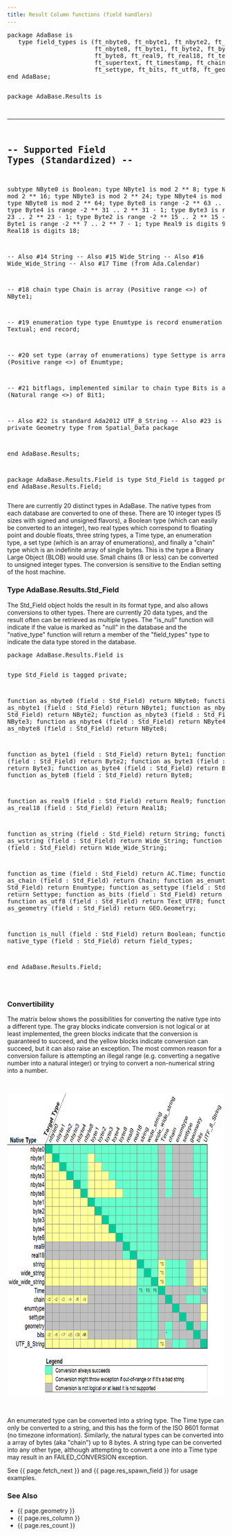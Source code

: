 ```yaml
---
title: Result Column functions (field handlers)
---
```


<div class="leftside">
<pre class="code">
package AdaBase is
   type field_types is (ft_nbyte0, ft_nbyte1, ft_nbyte2, ft_nbyte3, ft_nbyte4,
                        ft_nbyte8, ft_byte1, ft_byte2, ft_byte3, ft_byte4,
                        ft_byte8, ft_real9, ft_real18, ft_textual, ft_widetext,
                        ft_supertext, ft_timestamp, ft_chain, ft_enumtype,
                        ft_settype, ft_bits, ft_utf8, ft_geometry);
end AdaBase;

package AdaBase.Results is

   -------------------------------------------
   --  Supported Field Types (Standardized) --
   -------------------------------------------

   subtype NByte0 is Boolean;
   type NByte1 is mod 2 ** 8;
   type NByte2 is mod 2 ** 16;
   type NByte3 is mod 2 ** 24;
   type NByte4 is mod 2 ** 32;
   type NByte8 is mod 2 ** 64;
   type Byte8  is range -2 ** 63 .. 2 ** 63 - 1;
   type Byte4  is range -2 ** 31 .. 2 ** 31 - 1;
   type Byte3  is range -2 ** 23 .. 2 ** 23 - 1;
   type Byte2  is range -2 ** 15 .. 2 ** 15 - 1;
   type Byte1  is range -2 **  7 .. 2 **  7 - 1;
   type Real9  is digits 9;
   type Real18 is digits 18;

   --  Also #14 String 
   --  Also #15 Wide_String
   --  Also #16 Wide_Wide_String
   --  Also #17 Time (from Ada.Calendar)

   --  #18 chain
   type Chain is array (Positive range <>) of NByte1;

   --  #19 enumeration type
   type Enumtype is record enumeration : Textual; end record;

   --  #20 set type (array of enumerations)
   type Settype is array (Positive range <>) of Enumtype;
   
   --  #21 bitflags, implemented similar to chain
   type Bits is array (Natural range <>)  of Bit1;
   
   --  Also #22 is standard Ada2012 UTF_8_String
   --  Also #23 is the private Geometry type from Spatial_Data package

end AdaBase.Results;

package AdaBase.Results.Field is
   type Std_Field is tagged private;
end AdaBase.Results.Field;
</pre>
<p>
There are currently 20 distinct types in AdaBase.  The native types from each
database are converted to one of these.  There are 10 integer types (5 sizes
with signed and unsigned flavors), a Boolean type (which can easily be
converted to an integer), two real types which correspond to floating point
and double floats, three string types, a Time type, an enumeration type, a set
type (which is an array of enumerations), and finally a "chain" type which is
an indefinite array of single bytes.  This is the type a Binary Large Object
(BLOB) would use.  Small chains (8 or less) can be converted to unsigned
integer types.  The conversion is sensitive to the Endian setting of the host
machine.
</p>

<h3>Type AdaBase.Results.Std_Field</h3>
<p>
The Std_Field object holds the result in its format type, and also allows
conversions to other types.  There are currently 20 data types, and the result
often can be retrieved as multiple types.  The "is_null" function will
indicate if the value is marked as "null" in the database and the
"native_type" function will return a member of the "field_types" type to
indicate the data type stored in the database.
</p>
<pre class="code">
package AdaBase.Results.Field is

   type Std_Field is tagged private;

   function as_nbyte0   (field : Std_Field) return NByte0;
   function as_nbyte1   (field : Std_Field) return NByte1;
   function as_nbyte2   (field : Std_Field) return NByte2;
   function as_nbyte3   (field : Std_Field) return NByte3;
   function as_nbyte4   (field : Std_Field) return NByte4;
   function as_nbyte8   (field : Std_Field) return NByte8;

   function as_byte1    (field : Std_Field) return Byte1;
   function as_byte2    (field : Std_Field) return Byte2;
   function as_byte3    (field : Std_Field) return Byte3;
   function as_byte4    (field : Std_Field) return Byte4;
   function as_byte8    (field : Std_Field) return Byte8;

   function as_real9    (field : Std_Field) return Real9;
   function as_real18   (field : Std_Field) return Real18;

   function as_string   (field : Std_Field) return String;
   function as_wstring  (field : Std_Field) return Wide_String;
   function as_wwstring (field : Std_Field) return Wide_Wide_String;

   function as_time     (field : Std_Field) return AC.Time;
   function as_chain    (field : Std_Field) return Chain;
   function as_enumtype (field : Std_Field) return Enumtype;
   function as_settype  (field : Std_Field) return Settype;
   function as_bits     (field : Std_Field) return Bits;
   function as_utf8     (field : Std_Field) return Text_UTF8;
   function as_geometry (field : Std_Field) return GEO.Geometry;

   function is_null     (field : Std_Field) return Boolean;
   function native_type (field : Std_Field) return field_types;

end AdaBase.Results.Field;
</pre>
<br/>
<h3>Convertibility</h3>
<p>
The matrix below shows the possibilities for converting the native type into a
different type.  The gray blocks indicate conversion is not logical or at least
implemented, the green blocks indicate that the conversion is guaranteed to
succeed, and the yellow blocks indicate conversion can succeed, but it can also
raise an exception.  The most common reason for a conversion failure is
attempting an illegal range (e.g. converting a negative number into a natural
integer) or trying to convert a non-numerical string into a number.
</p>
<br/>
<p style="text-align:center">
<img src="img/conversions.png" height="700" width="680"/>
</p>
<br/>
<p>
An enumerated type can be converted into a string type.  The
Time type can only be converted to a string, and this has the form of the
ISO 8601 format (no timezone information).  Similarly, the natural types can
be converted into a array of bytes (aka "chain") up to 8 bytes.  A string
type can be converted into any other type, although attempting to convert
a one into a Time type may result in an FAILED_CONVERSION exception.
</p>
<p class="caption">See {{ page.fetch_next }} and {{ page.res_spawn_field }}
for usage examples.</p>
</div>
<div class="sidenav">
  <h3>See Also</h3>
  <ul>
    <li>{{ page.geometry }}</li>
    <li>{{ page.res_column }}</li>
    <li>{{ page.res_count }}</li>
  </ul>
</div>
